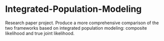 # Integrated-Population-Modeling
Research paper project. Produce a more comprehensive comparison of the two frameworks based on integrated population modeling: composite likelihood and true joint likelihood.
